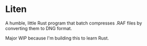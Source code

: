 # Liten

A humble, little Rust program that batch compresses .RAF files by converting them to DNG format.

Major WIP because I'm building this to learn Rust.
